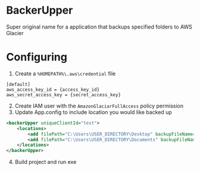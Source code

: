 # BackerUpper
Super original name for a application that backups specified folders to AWS Glacier

# Configuring

1. Create a `%HOMEPATH%\.aws\credential` file
```
[default]
aws_access_key_id = {access_key_id}
aws_secret_access_key = {secret_access_key}
```
2. Create IAM user with the `AmazonGlaciarFullAccess` policy permission
3. Update App.config to include location you would like backed up
```xml
<backerUpper uniqueClientId="test">
    <locations>
        <add filePath="C:\Users\USER_DIRECTORY\Desktop" backupFileName="MyDesktop" />
        <add filePath="C:\Users\USER_DIRECTORY\Documents" backupFileName="MyDocuments" />
    </locations>
</backerUpper>
```
4. Build project and run exe